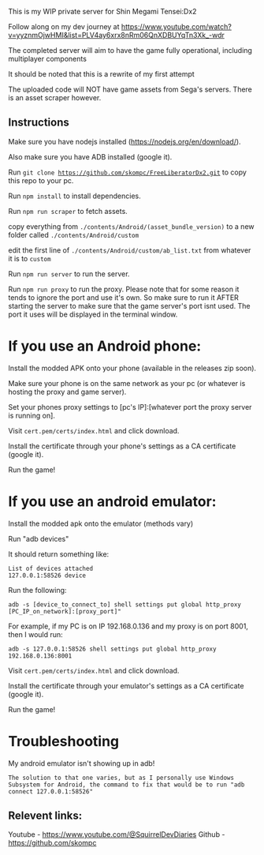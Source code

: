 This is my WIP private server for Shin Megami Tensei:Dx2

Follow along on my dev journey at https://www.youtube.com/watch?v=yyznmOjwHMI&list=PLV4ay6xrx8nRm06QnXDBUYqTn3Xk_-wdr

The completed server will aim to have the game fully operational, including multiplayer components

It should be noted that this is a rewrite of my first attempt

The uploaded code will NOT have game assets from Sega's servers. There is an asset scraper however.

## Instructions
Make sure you have nodejs installed (https://nodejs.org/en/download/).

Also make sure you have ADB installed (google it).

Run <code>git clone https://github.com/skompc/FreeLiberatorDx2.git</code> to copy this repo to your pc.

Run <code>npm install</code> to install dependencies.

Run <code>npm run scraper</code> to fetch assets.

copy everything from <code>./contents/Android/(asset_bundle_version)</code> to a new folder called <code>./contents/Android/custom</code>

edit the first line of <code>./contents/Android/custom/ab_list.txt</code> from whatever it is to <code>custom</code>

Run <code>npm run server</code> to run the server.

Run <code>npm run proxy</code> to run the proxy. Please note that for some reason it tends to ignore the port and use it's own. So make sure to run it AFTER starting the server to make sure that the game server's port isnt used. The port it uses will be displayed in the terminal window.

# If you use an Android phone:
Install the modded APK onto your phone (available in the releases zip soon).

Make sure your phone is on the same network as your pc (or whatever is hosting the proxy and game server).

Set your phones proxy settings to [pc's IP]:[whatever port the proxy server is running on].

Visit <code>cert.pem/certs/index.html</code> and click download.

Install the certificate through your phone's settings as a CA certificate (google it).

Run the game!

# If you use an android emulator:
Install the modded apk onto the emulator (methods vary)
    
Run "adb devices"

It should return something like:

    List of devices attached
    127.0.0.1:58526 device

Run the following:

    adb -s [device_to_connect_to] shell settings put global http_proxy [PC_IP_on_network]:[proxy_port]"

For example, if my PC is on IP 192.168.0.136 and my proxy is on port 8001, then I would run:

    adb -s 127.0.0.1:58526 shell settings put global http_proxy 192.168.0.136:8001

Visit <code>cert.pem/certs/index.html</code> and click download.

Install the certificate through your emulator's settings as a CA certificate (google it).

Run the game!

# Troubleshooting

My android emulator isn't showing up in adb!

    The solution to that one varies, but as I personally use Windows Subsystem for Android, the command to fix that would be to run "adb connect 127.0.0.1:58526"


## Relevent links:
Youtube - https://www.youtube.com/@SquirrelDevDiaries
Github - https://github.com/skompc
